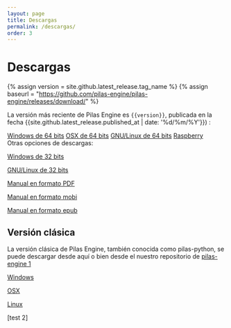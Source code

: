 ```yaml
---
layout: page
title: Descargas
permalink: /descargas/
order: 3
---
```


# Descargas

{% assign version = site.github.latest_release.tag_name %}
{% assign baseurl = "https://github.com/pilas-engine/pilas-engine/releases/download/" %}

La versión más reciente de Pilas Engine es <code>{{version}}</code>, publicada en la fecha {{site.github.latest_release.published_at  | date: '%d/%m/%Y'}})
:

<!--p class="ba">{{site.github.latest_release}}</p -->

<div class="tc">
  <a class="btn btn-blue white source-sans-pro" href="{{baseurl}}{{version}}/pilas-engine-windows-64_bits.zip"><i class="sprite windows mr2 v-btm"></i> Windows de 64 bits</a>
  <a class="btn btn-blue white source-sans-pro" href="{{baseurl}}{{version}}/pilas-engine-osx-64_bits.zip"><i class="sprite osx mr2 v-btm"></i> OSX de 64 bits</a>
  <a class="btn btn-blue white source-sans-pro" href="{{baseurl}}{{version}}/pilas-engine-linux-64_bits.zip"><i class="sprite linux mr2 v-btm"></i> GNU/Linux de 64 bits</a>
  <a class="btn btn-blue white source-sans-pro" href="{{baseurl}}{{version}}/pilas-engine-linux-64_bits.zip"><i class="sprite raspberry mr2 v-btm"></i> Raspberry</a>
</div>

<div class="tc mt2">
  <div class="mt4">Otras opciones de descargas:</div>

  <p class="dib mr2 ml2"><a class="link dim" href="{{baseurl}}{{version}}/pilas-engine-windows-32_bits.zip">Windows de 32 bits</a></p>
  <p class="dib mr2 ml2"><a class="link dim" href="{{baseurl}}{{version}}/pilas-engine-linux-32_bits.zip">GNU/Linux de 32 bits</a></p>
  <p class="dib mr2 ml2"><a class="link dim" href="{{baseurl}}{{version}}/book.pdf">Manual en formato PDF</a></p>
  <p class="dib mr2 ml2"><a class="link dim" href="{{baseurl}}{{version}}/book.mobi">Manual en formato mobi</a></p>
  <p class="dib mr2 ml2"><a class="link dim" href="{{baseurl}}{{version}}/book.epub">Manual en formato epub</a></p>
</div>

## Versión clásica

La versión clásica de Pilas Engine, también conocida como pilas-python, se puede descargar desde aquí o bien desde el nuestro repositorio de <a href="https://github.com/hugoruscitti/pilas/" target="_blank">pilas-engine 1</a>

<div class="tc">

<a class="btn btn-blue white source-sans-pro" href="https://github.com/hugoruscitti/pilas/releases/download/1.4.9/pilas-engine_1.4.3.exe"><i class="sprite windows mr2 v-btm"></i> Windows</a>

<a class="btn btn-blue white source-sans-pro" href="https://github.com/hugoruscitti/pilas/releases/download/1.4.9/pilas-engine-1.4.3.dmg"><i class="sprite osx mr2 v-btm"></i> OSX</a>

<a class="btn btn-blue white source-sans-pro" href="https://github.com/hugoruscitti/pilas/releases/tag/1.4.9"><i class="sprite linux mr2 v-btm"></i> Linux </a>


[test 2]

</div>
